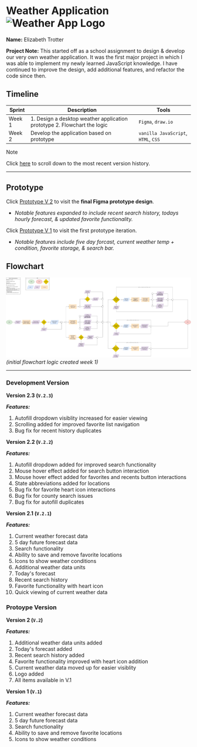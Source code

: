 # Weather Application ![Weather App Logo](./assets/flowchart/favicon.ico)

**Name:** Elizabeth Trotter

**Project Note:** This started off as a school assignment to design & develop our very own weather application. It was the first major project in which I was able to implement my newly learned JavaScript knowledge. I have continued to improve the design, add additional features, and refactor the code since then.


## Timeline

| Sprint | Description | Tools |
| --- | --- | --- |
| Week 1 | 1. Design a desktop weather application prototype 2. Flowchart the logic | `Figma`, `draw.io` | 
| Week 2 | Develop the application based on prototype | `vanilla JavaScript`, `HTML`, `CSS` |


> [!NOTE]
> Click [here](#development-version) to scroll down to the most recent version history. 


---


## Prototype

Click [Prototype V 2](https://www.figma.com/proto/ZWrYFNi9Ei0d19MilmPCD7/Weather-App---Ver.-2?type=design&t=sql9SWjMqxd4uNh5-1&scaling=min-zoom&page-id=0%3A1&node-id=69-218&starting-point-node-id=69%3A218&show-proto-sidebar=1&mode=design) 
to visit the **final Figma prototype design**.
- *Notable features expanded to include recent search history, todays hourly forecast, & updated favorite functionality.*

Click [Prototype V 1](https://www.figma.com/proto/jL80hvy3MCaoqOMIm4Ocbz/Weather-App---Ver.-1?type=design&t=zIhP92ZA2ElktHf1-1&scaling=min-zoom&page-id=0%3A1&node-id=69-218&starting-point-node-id=69%3A218&show-proto-sidebar=1&mode=design)
to visit the first prototype iteration.
- *Notable features include five day forcast, current weather temp + condition, favorite storage, & search bar.*


## Flowchart

![Weather App Logo](./assets/flowchart/flowchart.png)
*(initial flowchart logic created week 1)*


---


### Development Version

**Version 2.3 (`V.2.3`)**

***Features:***
1. Autofill dropdown visiblity increased for easier viewing
2. Scrolling added for improved favorite list navigation
3. Bug fix for recent history duplicates

**Version 2.2 (`V.2.2`)**

***Features:***
1. Autofill dropdown added for improved search functionality
2. Mouse hover effect added for search button interaction
3. Mouse hover effect added for favorites and recents button interactions
4. State abbreviations added for locations
5. Bug fix for favorite heart icon interactions
6. Bug fix for county search issues
7. Bug fix for autofill duplicates 

**Version 2.1 (`V.2.1`)**

***Features:***
1. Current weather forecast data
2. 5 day future forecast data
3. Search functionality
4. Ability to save and remove favorite locations
5. Icons to show weather conditions
6. Additional weather data units
7. Today's forecast
8. Recent search history
9. Favorite functionality with heart icon
10. Quick viewing of current weather data


### Protoype Version

**Version 2 (`V.2`)**

***Features:***
1. Additional weather data units added
2. Today's forecast added
3. Recent search history added
4. Favorite functionality improved with heart icon addition
5. Current weather data moved up for easier visiblity
6. Logo added
7. All items available in V.1

**Version 1 (`V.1`)**

***Features:***
1. Current weather forecast data
2. 5 day future forecast data
3. Search functionality
4. Ability to save and remove favorite locations
5. Icons to show weather conditions